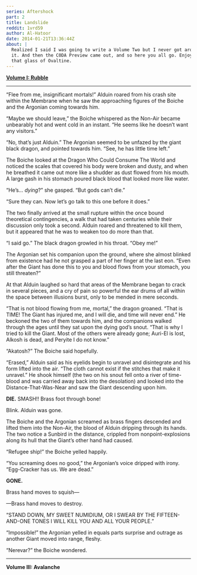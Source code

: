 ```yaml
---
series: Aftershock
part: 2
title: Landslide
reddit: 1vrd59
author: Al-Hatoor
date: 2014-01-21T13:36:44Z
about: |
  Realized I said I was going to write a Volume Two but I never got around to
  it. And then the C0DA Preview came out, and so here you all go. Enjoy it with
  that glass of Ovaltine.
---
```


**[Volume I: Rubble][0]**
_____________________________________________________________

“Flee from me, insignificant mortals!” Alduin roared from his crash site within
the Membrane when he saw the approaching figures of the Boiche and the Argonian
coming towards him.

“Maybe we should leave,” the Boiche whispered as the Non-Air became unbearably
hot and went cold in an instant. “He seems like he doesn’t want any visitors.”

“No, that’s just Alduin.” The Argonian seemed to be unfazed by the giant black
dragon, and pointed towards him. “See, he has little time left.”

The Boiche looked at the Dragon Who Could Consume The World and noticed the
scales that covered his body were broken and dusty, and when he breathed it came
out more like a shudder as dust flowed from his mouth. A large gash in his
stomach poured black blood that looked more like water.

“He’s… *dying*?” she gasped. “But gods can’t die.”

“Sure they can. Now let’s go talk to this one before it does.”

The two finally arrived at the small rupture within the once bound theoretical
contingencies, a walk that had taken centuries while their discussion only took
a second. Alduin roared and threatened to kill them, but it appeared that he was
to weaken too do more than that.

“I said go.” The black dragon growled in his throat. “Obey me!”

The Argonian set his companion upon the ground, where she almost blinked from
existence had he not grasped a part of her finger at the last eon. “Even after
the Giant has done this to you and blood flows from your stomach, you still
threaten?”

At that Alduin laughed so hard that areas of the Membrane began to crack in
several pieces, and a cry of pain so powerful the ear drums of all within the
space between illusions burst, only to be mended in mere seconds.

“That is not blood flowing from me, mortal,” the dragon groaned. “That is TIME!
The Giant has injured me, and I will die, and time will never end.” He beckoned
the two of them towards him, and the companions walked through the ages until
they sat upon the dying god’s snout. “That is why I tried to kill the Giant.
Most of the others were already gone; Auri-El is lost, Alkosh is dead, and
Peryite I do not know.”

“Akatosh?” The Boiche said hopefully.

“Erased,” Alduin said as his eyelids begin to unravel and disintegrate and his
form lifted into the air. “The cloth cannot exist if the stitches that make it
unravel.” He shook himself (the two on his snout fell onto a river of time-blood
and was carried away back into the desolation) and looked into the
Distance-That-Was-Near and saw the Giant descending upon him.

**DIE.** SMASH!! Brass foot through bone!

Blink. Alduin was gone.

The Boiche and the Argonian screamed as brass fingers descended and lifted them
into the Non-Air, the blood of Alduin dripping through its hands. The two notice
a Sunbird in the distance, crippled from nonpoint-explosions along its hull that
the Giant’s other hand had caused.

“Refugee ship!” the Boiche yelled happily.

“You screaming does no good,” the Argonian’s voice dripped with irony.
“Egg-Cracker has us. We are dead.”

**GONE.**

Brass hand moves to squish—

—Brass hand moves to destroy.

“STAND DOWN, MY SWEET NUMIDIUM, OR I SWEAR BY THE FIFTEEN-AND-ONE TONES I WILL
KILL YOU AND ALL YOUR PEOPLE.”

“Impossible!” the Argonian yelled in equals parts surprise and outrage as
another Giant moved into range, fleshy.

“Nerevar?” the Boiche wondered.

----

**Volume III: Avalanche**

[0]: ./1rf722
